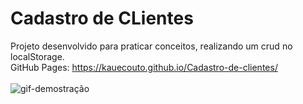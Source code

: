 # Cadastro de CLientes
 Projeto desenvolvido para praticar conceitos, realizando um crud no localStorage.
<br>
GitHub Pages: https://kauecouto.github.io/Cadastro-de-clientes/
<br>
<br>
<img src="assets/imagens/preview-projeto.gif" alt="gif-demostração">
